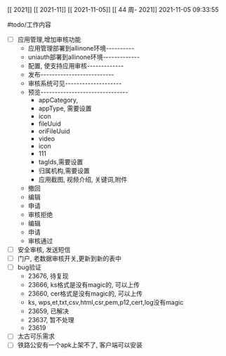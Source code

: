 [[ 2021]]
[[ 2021-11]]
[[ 2021-11-05]]
[[ 44 周- 2021]]
 2021-11-05 09:33:55
 
 
   #todo/工作内容
- [ ] 应用管理,增加审核功能
	- 应用管理部署到allinone环境----------
	- uniauth部署到allinone环境-------------
	- 配置, 使支持应用审核-------------
	- 发布--------------------------
	- 审核系统可见--------------------
	- 预览-------------------------------
		- appCategory, 
		- appType, 需要设置
		- icon
		- fileUuid
		- oriFileUuid
		- video
		- icon
		- 111
		- tagIds,需要设置
		- 归属机构,需要设置
		- 应用截图, 视频介绍, 关键词,附件
	- 撤回
	- 编辑
	- 申请
	- 审核拒绝
	- 编辑
	- 申请
	- 审核通过
- [ ] 安全审核, 发送短信
- [ ] 门户, 老数据审核开关,更新到新的表中
- [ ] bug验证
	- 23676, 待复现
	- 23666, ks格式是没有magic的, 可以上传
	- 23660, cer格式是没有magic的, 可以上传
	- ks, wps,et,txt,csv,html,csr,pem,p12,cert,log没有magic
	- 23659, 已解决
	- 23637, 暂不处理
	- 23619
- [ ] 太古可乐需求
- [ ] 铁路公安有一个apk上架不了, 客户端可以安装
